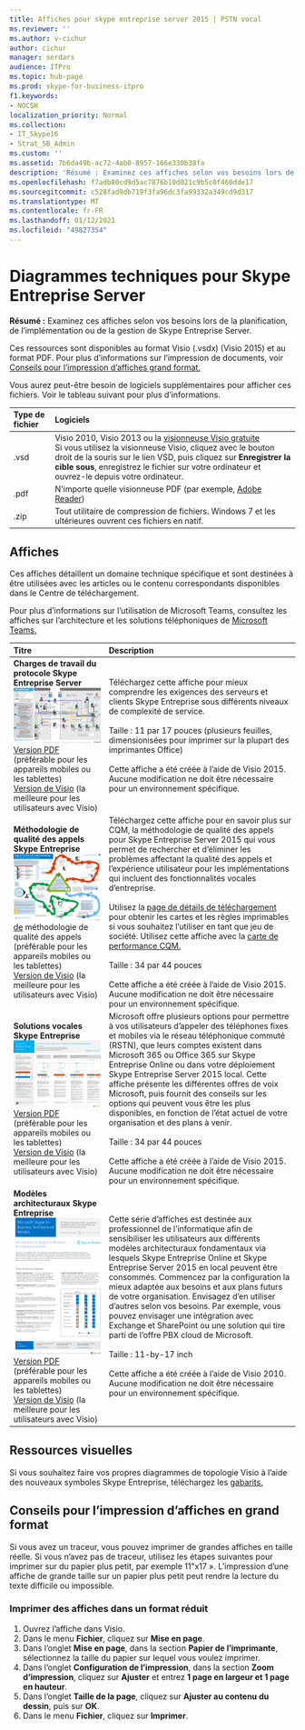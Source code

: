 ```yaml
---
title: Affiches pour skype entreprise server 2015 | PSTN vocal
ms.reviewer: ''
ms.author: v-cichur
author: cichur
manager: serdars
audience: ITPro
ms.topic: hub-page
ms.prod: skype-for-business-itpro
f1.keywords:
- NOCSH
localization_priority: Normal
ms.collection:
- IT_Skype16
- Strat_SB_Admin
ms.custom: ''
ms.assetid: 7b6da49b-ac72-4ab0-8957-166e330b38fa
description: 'Résumé : Examinez ces affiches selon vos besoins lors de la planification, de l’implémentation ou de la gestion de Skype Entreprise Server.'
ms.openlocfilehash: f7adb80cd9d5ac7876b10d021c9b5c0f460dde17
ms.sourcegitcommit: c528fad9db719f3fa96dc3fa99332a349cd9d317
ms.translationtype: MT
ms.contentlocale: fr-FR
ms.lasthandoff: 01/12/2021
ms.locfileid: "49827354"
---
```

# <a name="technical-diagrams-for-skype-for-business-server"></a>Diagrammes techniques pour Skype Entreprise Server

**Résumé :** Examinez ces affiches selon vos besoins lors de la planification, de l’implémentation ou de la gestion de Skype Entreprise Server.

Ces ressources sont disponibles au format Visio (.vsdx) (Visio 2015) et au format PDF. Pour plus d’informations sur l’impression de documents, voir [Conseils pour l’impression d’affiches grand format.](technical-diagrams.md#tips)

Vous aurez peut-être besoin de logiciels supplémentaires pour afficher ces fichiers. Voir le tableau suivant pour plus d’informations.

|Type de fichier|Logiciels|
|:--- |:--- |
|.vsd |Visio 2010, Visio 2013 ou la [visionneuse Visio gratuite](https://go.microsoft.com/fwlink/p/?LinkId=393676) <br/> Si vous utilisez la visionneuse Visio, cliquez avec le bouton droit de la souris sur le lien VSD, puis cliquez sur **Enregistrer la cible sous**, enregistrez le fichier sur votre ordinateur et ouvrez-le depuis votre ordinateur. |
|.pdf |N'importe quelle visionneuse PDF (par exemple, [Adobe Reader](https://go.microsoft.com/fwlink/p/?LinkId=393675)) |
|.zip |Tout utilitaire de compression de fichiers. Windows 7 et les ultérieures ouvrent ces fichiers en natif. |

## <a name="posters"></a>Affiches

Ces affiches détaillent un domaine technique spécifique et sont destinées à être utilisées avec les articles ou le contenu correspondants disponibles dans le Centre de téléchargement.

Pour plus d’informations sur l’utilisation de Microsoft Teams, consultez les affiches sur l’architecture et les solutions téléphoniques de [Microsoft Teams.](https://docs.microsoft.com/MicrosoftTeams/teams-architecture-solutions-posters)

|Titre|Description|
|:---|:---|
|**Charges de travail du protocole Skype Entreprise Server** <br/>![Affiche Charges de travail du protocole SfB](media/0dccf933-eab3-4793-a8a4-4f6b9b0b4fa0.png)<br/>[Version PDF](https://go.microsoft.com/fwlink/p/?LinkId=550989) (préférable pour les appareils mobiles ou les tablettes) <br/> [Version de Visio](https://go.microsoft.com/fwlink/p/?LinkId=550991) (la meilleure pour les utilisateurs avec Visio) |Téléchargez cette affiche pour mieux comprendre les exigences des serveurs et clients Skype Entreprise sous différents niveaux de complexité de service.<br/> <br/> Taille : 11 par 17 pouces (plusieurs feuilles, dimensionisées pour imprimer sur la plupart des imprimantes Office) <br/> <br/> Cette affiche a été créée à l’aide de Visio 2015. Aucune modification ne doit être nécessaire pour un environnement spécifique. |
|**Méthodologie de qualité des appels Skype Entreprise** <br/> ![Version PDF de l’affiche](media/69d33707-8dc4-446a-8d72-0a77be59a64a.png)[de](https://go.microsoft.com/fwlink/p/?LinkId=617899) méthodologie de qualité des appels (préférable pour les appareils mobiles ou les tablettes) <br/> [Version de Visio](https://go.microsoft.com/fwlink/p/?LinkId=617900) (la meilleure pour les utilisateurs avec Visio) |Téléchargez cette affiche pour en savoir plus sur CQM, la méthodologie de qualité des appels pour Skype Entreprise Server 2015 qui vous permet de rechercher et d’éliminer les problèmes affectant la qualité des appels et l’expérience utilisateur pour les implémentations qui incluent des fonctionnalités vocales d’entreprise. <br/> <br/> Utilisez la [page de détails de téléchargement](https://go.microsoft.com/fwlink/p/?LinkId=617898) pour obtenir les cartes et les règles imprimables si vous souhaitez l’utiliser en tant que jeu de société. Utilisez cette affiche avec la [carte de performance CQM.](https://go.microsoft.com/fwlink/p/?LinkId=617904) <br/><br/> Taille : 34 par 44 pouces <br/> <br/> Cette affiche a été créée à l’aide de Visio 2015. Aucune modification ne doit être nécessaire pour un environnement spécifique. |
|**Solutions vocales Skype Entreprise** <br/> ![Affiche Planifier les solutions vocales](media/1d3371f3-d554-4d6b-ac4f-a927bbe50b26.png) <br/> [Version PDF](https://go.microsoft.com/fwlink/?linkid=869123) (préférable pour les appareils mobiles ou les tablettes) <br/> [Version de Visio](https://go.microsoft.com/fwlink/?linkid=869124) (la meilleure pour les utilisateurs avec Visio) |Microsoft offre plusieurs options pour permettre à vos utilisateurs d’appeler des téléphones fixes et mobiles via le réseau téléphonique commuté (RSTN), que leurs comptes existent dans Microsoft 365 ou Office 365 sur Skype Entreprise Online ou dans votre déploiement Skype Entreprise Server 2015 local. Cette affiche présente les différentes offres de voix Microsoft, puis fournit des conseils sur les options qui peuvent vous être les plus disponibles, en fonction de l’état actuel de votre organisation et des plans à venir. <br/> <br/> Taille : 34 par 44 pouces <br/><br/> Cette affiche a été créée à l’aide de Visio 2015. Aucune modification ne doit être nécessaire pour un environnement spécifique. |
|**Modèles architecturaux Skype Entreprise** <br/> ![Modèles architecturaux Skype Entreprise](media/0734153f-af7b-4cf3-b095-96bdd1de3fb0.png) <br/> [Version PDF](https://go.microsoft.com/fwlink/?linkid=869125) (préférable pour les appareils mobiles ou les tablettes) <br/> [Version de Visio](https://go.microsoft.com/fwlink/?linkid=869126) (la meilleure pour les utilisateurs avec Visio) |Cette série d’affiches est destinée aux professionnel de l’informatique afin de sensibiliser les utilisateurs aux différents modèles architecturaux fondamentaux via lesquels Skype Entreprise Online et Skype Entreprise Server 2015 en local peuvent être consommés. Commencez par la configuration la mieux adaptée aux besoins et aux plans futurs de votre organisation. Envisagez d’en utiliser d’autres selon vos besoins. Par exemple, vous pouvez envisager une intégration avec Exchange et SharePoint ou une solution qui tire parti de l’offre PBX cloud de Microsoft. <br/><br/> Taille : 11-by-17 inch <br/><br/> Cette affiche a été créée à l’aide de Visio 2010. Aucune modification ne doit être nécessaire pour un environnement spécifique. |

## <a name="visual-assets"></a>Ressources visuelles

Si vous souhaitez faire vos propres diagrammes de topologie Visio à l’aide des nouveaux symboles Skype Entreprise, téléchargez les [gabarits.](https://go.microsoft.com/fwlink/p/?LinkId=550985)

## <a name="tips-for-printing-large-format-posters"></a>Conseils pour l’impression d’affiches en grand format

<a name="tips"> </a>

Si vous avez un traceur, vous pouvez imprimer de grandes affiches en taille réelle. Si vous n’avez pas de traceur, utilisez les étapes suivantes pour imprimer sur du papier plus petit, par exemple 11"x17 ». L’impression d’une affiche de grande taille sur un papier plus petit peut rendre la lecture du texte difficile ou impossible.

### <a name="print-posters-on-smaller-paper"></a>Imprimer des affiches dans un format réduit

1. Ouvrez l’affiche dans Visio.
2. Dans le menu **Fichier**, cliquez sur **Mise en page**.
3. Dans l’onglet **Mise en page**, dans la section **Papier de l’imprimante**, sélectionnez la taille du papier sur lequel vous voulez imprimer.
4. Dans l’onglet **Configuration de l’impression**, dans la section **Zoom d’impression**, cliquez sur **Ajuster** et entrez **1 page en largeur et 1 page en hauteur**.
5. Dans l’onglet **Taille de la page**, cliquez sur **Ajuster au contenu du dessin**, puis sur **OK**.
6. Dans le menu **Fichier**, cliquez sur **Imprimer**.

